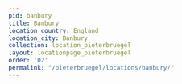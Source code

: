```yaml
---
pid: banbury
title: Banbury
location_country: England
location_city: Banbury
collection: location_pieterbruegel
layout: locationpage_pieterbruegel
order: '02'
permalink: "/pieterbruegel/locations/banbury/"
---
```

